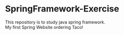 # SpringFramework-Exercise
This repository is to study java spring framework. <br/>
My first Spring Website ordering Taco!
